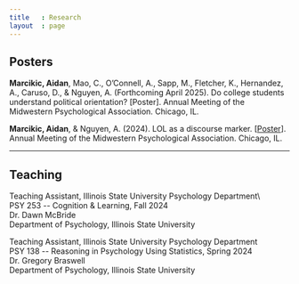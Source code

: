 ```yaml
---
title   : Research
layout  : page
---
```


## Posters

**Marcikic, Aidan**, Mao, C., O’Connell, A., Sapp, M., Fletcher, K., Hernandez, A., Caruso, D., & Nguyen, A. (Forthcoming April 2025). Do college students understand political orientation? [Poster]. Annual Meeting of the Midwestern Psychological Association. Chicago, IL.

**Marcikic, Aidan**, & Nguyen, A. (2024). LOL as a discourse marker. [[Poster](https://aidanmarcikic.github.io/assets/Marcikic,Nguyen_Lol_as_a_discourse_marker_poster_with_qrcode.pdf)]. Annual Meeting of the Midwestern Psychological Association. Chicago, IL.

---
## Teaching

Teaching Assistant, Illinois State University Psychology Department\	
PSY 253 -- Cognition & Learning, Fall 2024\
Dr. Dawn McBride\
Department of Psychology, Illinois State University

Teaching Assistant, Illinois State University Psychology Department\
PSY 138 -- Reasoning in Psychology Using Statistics, Spring 2024\
Dr. Gregory Braswell\
Department of Psychology, Illinois State University